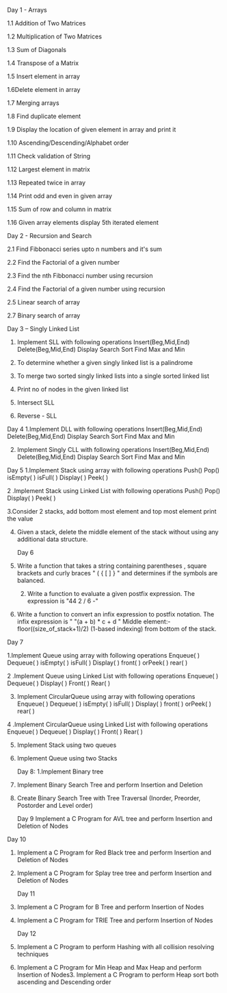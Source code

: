 Day 1 - Arrays

1.1 Addition of Two Matrices

1.2 Multiplication of Two Matrices

1.3 Sum of Diagonals

1.4 Transpose of a Matrix

1.5 Insert element in array

1.6Delete element in array

1.7 Merging arrays

1.8 Find duplicate element

1.9 Display the location of given element in array and print it

1.10 Ascending/Descending/Alphabet order

1.11 Check validation of String

1.12 Largest element in matrix

1.13 Repeated twice in array

1.14 Print odd and even in given array

1.15 Sum of row and column in matrix

1.16 Given array elements display 5th iterated element

Day 2 - Recursion and Search


2.1 Find Fibbonacci series upto n numbers and it's sum

2.2 Find the Factorial of a given number

2.3 Find the nth Fibbonacci number using recursion

2.4 Find the Factorial of a given number using recursion

2.5 Linear search of array

2.7 Binary search of array


Day 3 – Singly Linked List
1.	Implement SLL with following operations
Insert(Beg,Mid,End)
Delete(Beg,Mid,End)
Display
Search
Sort
Find Max and Min

2.	To determine whether a given singly linked list is a palindrome

3.	To merge two sorted singly linked lists into a single sorted linked list

4.	Print no of nodes in the given linked list

5.	Intersect SLL

6.	Reverse - SLL

   Day 4
1.Implement DLL with following operations
Insert(Beg,Mid,End)
Delete(Beg,Mid,End)
Display
Search
Sort
Find Max and Min

2. Implement Singly CLL with following operations
Insert(Beg,Mid,End)
Delete(Beg,Mid,End)
Display
Search
Sort
Find Max and Min

Day 5
1.Implement Stack using array with following operations
Push()
Pop()
isEmpty( )
isFull( )
Display( )
Peek( )

2 .Implement Stack using Linked List with following operations
Push()
Pop()
Display( )
Peek( )

3.Consider 2 stacks, add bottom most element and top most element print the value

4. Given a stack, delete the middle element of the stack without using any additional data structure.

   Day 6

1. Write a function that takes a string containing parentheses , square brackets  and curly braces "  ( { [ ] } " and determines if the symbols are balanced.

   2.  Write a function to evaluate a given postfix expression. The expression is "44 2 / 6 -"

3. Write a function to convert an infix expression to postfix notation. The infix expression is " "(a + b) * c + d "
Middle element:- floor((size_of_stack+1)/2) (1-based indexing) from bottom of the stack.

Day 7

1.Implement Queue using array with following operations
Enqueue( )
Dequeue( )
isEmpty( )
isFull( )
Display( )
front( ) orPeek( )
rear( )

2 .Implement Queue using Linked List with following operations
Enqueue( )
Dequeue( )
Display( )
Front( )
Rear( )

3. Implement CircularQueue using array with following operations
Enqueue( )
Dequeue( )
isEmpty( )
isFull( )
Display( )
front( ) orPeek( )
rear( )

4 .Implement CircularQueue using Linked List with following operations
Enqueue( )
Dequeue( )
Display( )
Front( )
Rear( )

5. Implement Stack using two queues

6. Implement Queue using two Stacks

   Day 8:
1.Implement Binary tree

2. Implement Binary Search Tree and perform Insertion and Deletion

3. Create Binary Search Tree with Tree Traversal (Inorder, Preorder, Postorder and Level order)

   Day 9
Implement a C Program for AVL tree and perform Insertion and Deletion of Nodes

Day 10

1. Implement a C Program for Red Black tree and perform Insertion and Deletion of Nodes

2. Implement a C Program for Splay tree tree and perform Insertion and Deletion of Nodes

   Day 11

1. Implement a C Program for B Tree and perform Insertion of Nodes

2. Implement a C Program for TRIE Tree and perform Insertion  of Nodes

   Day 12

1. Implement a C Program to perform Hashing with all collision resolving techniques

2. Implement a C Program for Min Heap and Max Heap and perform Insertion  of Nodes3.  Implement a C Program to perform Heap sort both ascending and Descending order
